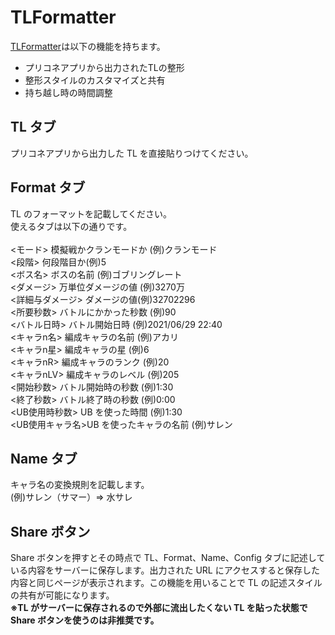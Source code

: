 # TLFormatter

[TLFormatter](https://tl-formatter.vercel.app/)は以下の機能を持ちます。
- プリコネアプリから出力されたTLの整形
- 整形スタイルのカスタマイズと共有
- 持ち越し時の時間調整

## TL タブ

プリコネアプリから出力した TL を直接貼りつけてください。

## Format タブ

TL のフォーマットを記載してください。<br>使えるタブは以下の通りです。<br><br>
<モード> 模擬戦かクランモードか (例)クランモード<br>
<段階> 何段階目か(例)5<br>
<ボス名> ボスの名前 (例)ゴブリングレート<br>
<ダメージ> 万単位ダメージの値 (例)3270万<br>
<詳細与ダメージ> ダメージの値(例)32702296<br>
<所要秒数> バトルにかかった秒数 (例)90<br>
<バトル日時> バトル開始日時 (例)2021/06/29 22:40<br>
<キャラn名> 編成キャラの名前 (例)アカリ<br>
<キャラn星> 編成キャラの星 (例)6<br>
<キャラnR> 編成キャラのランク (例)20<br>
<キャラnLV> 編成キャラのレベル (例)205<br>
<開始秒数> バトル開始時の秒数 (例)1:30<br>
<終了秒数> バトル終了時の秒数 (例)0:00<br>
<UB使用時秒数> UB を使った時間 (例)1:30<br>
<UB使用キャラ名>UB を使ったキャラの名前 (例)サレン<br>

## Name タブ

キャラ名の変換規則を記載します。<br>
(例)サレン（サマー）⇒ 水サレ

## Share ボタン

Share ボタンを押すとその時点で TL、Format、Name、Config タブに記述している内容をサーバーに保存します。出力された URL にアクセスすると保存した内容と同じページが表示されます。この機能を用いることで TL の記述スタイルの共有が可能になります。<br>**※TL がサーバーに保存されるので外部に流出したくない TL を貼った状態で Share ボタンを使うのは非推奨です。**
